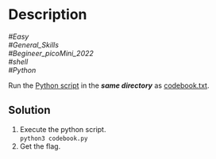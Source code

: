 # Description

_#Easy_<br>
_#General_Skills_<br>
_#Begineer_picoMini_2022_<br>
_#shell_<br>
_#Python_<br>

Run the [Python script](../Codebook/codebook.py) in the ***same directory*** as [codebook.txt](../Codebook/codebook.txt).

## Solution

1. Execute the python script.<br>
   `python3 codebook.py`
2. Get the flag.

